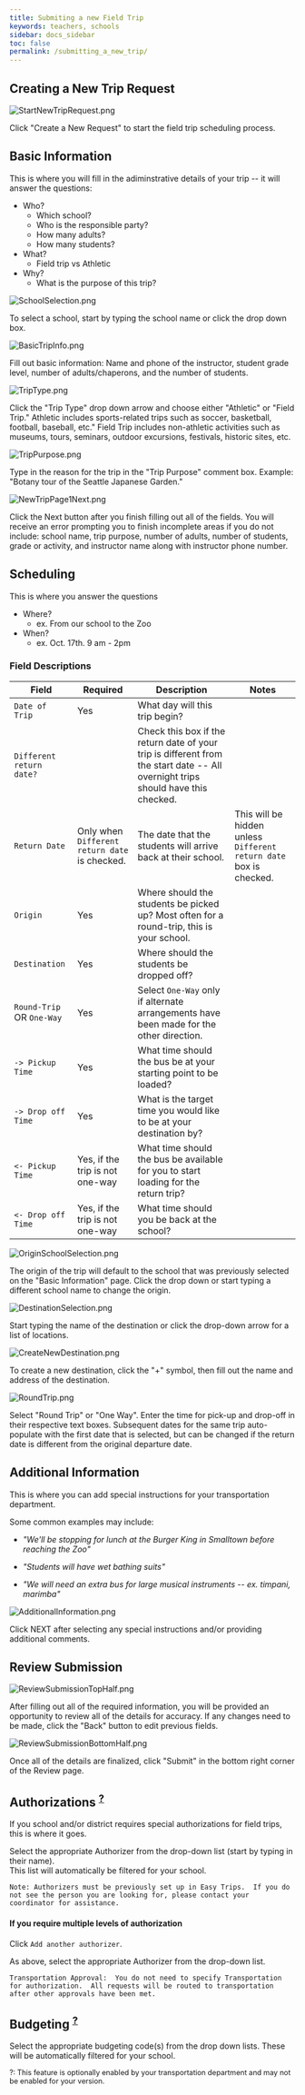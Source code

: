 ```yaml
---
title: Submiting a new Field Trip
keywords: teachers, schools
sidebar: docs_sidebar
toc: false
permalink: /submitting_a_new_trip/
---
```


## Creating a New Trip Request


![StartNewTripRequest.png](/images/guide/StartNewTripRequest.png)

Click "Create a New Request" to start the field trip scheduling process.


## Basic Information

This is where you will fill in the adiminstrative details of your trip -- it will answer the questions:

* Who?
    * Which school?
    * Who is the responsible party?
    * How many adults?
    * How many students?
* What?
    * Field trip vs Athletic
* Why?
    * What is the purpose of this trip?


![SchoolSelection.png](/images/guide/trip_submission/SchoolSelection.png)

To select a school, start by typing the school name or click the drop down box.

![BasicTripInfo.png](/images/guide/trip_submission/BasicTripInfo.png)

Fill out basic information: Name and phone of the instructor, student grade level, number of adults/chaperons, and the number of students. 

![TripType.png](/images/guide/trip_submission/TripType.png)

Click the "Trip Type" drop down arrow and choose either "Athletic" or "Field Trip." Athletic includes sports-related trips such as soccer, basketball, football, baseball, etc." Field Trip includes non-athletic activities such as museums, tours, seminars, outdoor excursions, festivals, historic sites, etc.   

![TripPurpose.png](/images/guide/trip_submission/TripPurpose.png)

Type in the reason for the trip in the "Trip Purpose" comment box. Example: "Botany tour of the Seattle Japanese Garden."

![NewTripPage1Next.png](/images/guide/trip_submission/NewTripPage1Next.png)

Click the Next button after you finish filling out all of the fields. You will receive an error prompting you to finish incomplete areas if you do not include: school name, trip purpose, number of adults, number of students, grade or activity, and instructor name along with instructor phone number. 


## Scheduling

This is where you answer the questions

* Where?
    * ex. From our school to the Zoo
* When? 
    * ex. Oct. 17th. 9 am - 2pm

### Field Descriptions
<!-- http://www.tablesgenerator.com/markdown_tables -->
| Field                  | Required                                      | Description                                                                                                                      | Notes                                                             |
|------------------------|-----------------------------------------------|----------------------------------------------------------------------------------------------------------------------------------|-------------------------------------------------------------------|
| `Date of Trip`           | Yes                                           | What day will this trip begin?                                                                                                   |                                                                   |
| `Different return date?` |                                               | Check this box if the return date of your trip is different from the start date -- All overnight trips should have this checked. |                                                                   |
| `Return Date`            | Only when `Different return date` is checked. | The date that the students will arrive back at their school.                                                                     | This will be hidden unless `Different return date` box is checked. |
| `Origin`                 | Yes                                           | Where should the students be picked up?  Most often for a round-trip, this is your school.                                       |                                                                   |
| `Destination`            | Yes                                           | Where should the students be dropped off?                                                                                        |                                                                   |
| `Round-Trip` OR `One-Way`  | Yes                                           | Select `One-Way` only if alternate arrangements have been made for the other direction.                                          |                                                                   |
| `-> Pickup Time`         | Yes                                           | What time should the bus be at your starting point to be loaded?                                                                 |                                                                   |
| `-> Drop off Time`       | Yes                                           | What is the target time you would like to be at your destination by?                                                             |                                                                   |
| `<- Pickup Time`         | Yes, if the trip is not one-way               | What time should the bus be available for you to start loading for the return trip?                                              |                                                                   |
| `<- Drop off Time`       | Yes, if the trip is not one-way               | What time should you be back at the school?                                                                                      |                                                                   |


![OriginSchoolSelection.png](/images/guide/trip_submission/OriginSchoolSelection.png)

The origin of the trip will default to the school that was previously selected on the "Basic Information" page. Click the drop down or start typing a different school name to change the origin.

![DestinationSelection.png](/images/guide/trip_submission/DestinationSelection.png)

Start typing the name of the destination or click the drop-down arrow for a list of locations. 

![CreateNewDestination.png](/images/guide/trip_submission/CreateNewDestination.png)
 
To create a new destination, click the "+" symbol, then fill out the name and address of the destination. 

![RoundTrip.png](/images/guide/trip_submission/RoundTrip.png)

Select "Round Trip" or "One Way". Enter the time for pick-up and drop-off in their respective text boxes. Subsequent dates for the same trip auto-populate with the first date that is selected, but can be changed if the return date is different from the original departure date. 


## Additional Information

This is where you can add special instructions for your transportation department.  

Some common examples may include:

* *"We'll be stopping for lunch at the Burger King in Smalltown before reaching the Zoo"*

* *"Students will have wet bathing suits"*

* *"We will need an extra bus for large musical instruments -- ex. timpani, marimba"*


![AdditionalInformation.png](/images/guide/trip_submission/AdditionalInformation.png)

Click NEXT after selecting any special instructions and/or providing additional comments.  

## Review Submission

![ReviewSubmissionTopHalf.png](/images/guide/trip_submission/ReviewSubmissionTopHalf.png)

After filling out all of the required information, you will be provided an opportunity to review all of the details for accuracy. If any changes need to be made, click the "Back" button to edit previous fields.

![ReviewSubmissionBottomHalf.png](/images/guide/trip_submission/ReviewSubmissionBottomHalf.png)

Once all of the details are finalized, click "Submit" in the bottom right corner of the Review page. 


## Authorizations <sup>[?](#optional)</sup>

If you school and/or district requires special authorizations for field trips, this is where it goes.

Select the appropriate Authorizer from the drop-down list (start by typing in their name).  
This list will automatically be filtered for your school.
    
    Note: Authorizers must be previously set up in Easy Trips.  If you do not see the person you are looking for, please contact your coordinator for assistance.


#### If you require multiple levels of authorization 

Click `Add another authorizer`.

As above, select the appropriate Authorizer from the drop-down list.

    Transportation Approval:  You do not need to specify Transportation for authorization.  All requests will be routed to transportation after other approvals have been met.  


## Budgeting <sup>[?](#myfootnote1)</sup>

Select the appropriate budgeting code(s) from the drop down lists.  These will be automatically filtered for your school.



<div style="font-size: .9em;">

<a name="optional">?</a>: This feature is optionally enabled by your transportation department and may not be enabled for your version.
</div>
